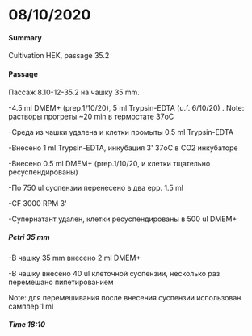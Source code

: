 # 08/10/2020

#### Summary

Cultivation HEK, passage 35.2 

#### Passage

Пассаж  8.10-12-35.2 на чашку 35 mm.

-4.5 ml DMEM+ (prep.1/10/20), 5 ml Trypsin-EDTA (u.f. 6/10/20) . Note: растворы прогреты ~20 min в термостате 37oC

-Среда из чашки удалена и клетки промыты 0.5 ml Trypsin-EDTA

-Внесено 1 ml Trypsin-EDTA, инкубация 3' 37oC в CO2 инкубаторе

-Внесено 0.5 ml DMEM+ (prep.1/10/20, и клетки тщательно ресуспендированы)

-По 750 ul суспензии перенесено в два epp. 1.5 ml

-CF 3000 RPM 3'

-Супернатант удален, клетки ресуспендированы в 500 ul DMEM+

##### Petri 35 mm

-В чашку 35 mm внесено 2 ml DMEM+

-В чашку внесено  40 ul клеточной суспензии, несколько раз перемешано пипетированием

Note: для перемешивания после внесения суспензии использован самплер 1 ml

##### Time 18:10
